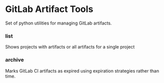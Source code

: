 # GitLab Artifact Tools
Set of python utilities for managing GitLab artifacts.

### list
Shows projects with artifacts or all artifacts for a single project

### archive
Marks GitLab CI artifacts as expired using expiration strategies rather than
time.


